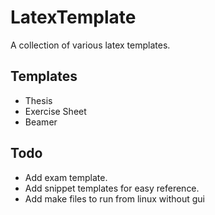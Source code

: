 # LatexTemplate
A collection of various latex templates.

## Templates
- Thesis
- Exercise Sheet
- Beamer

## Todo
- Add exam template.
- Add snippet templates for easy reference.
- Add make files to run from linux without gui
